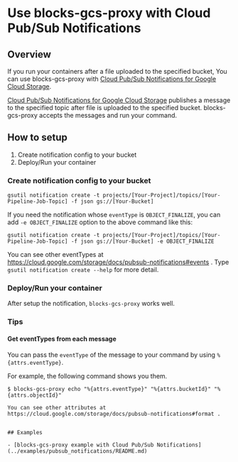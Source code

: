 # Use blocks-gcs-proxy with Cloud Pub/Sub Notifications

## Overview

If you run your containers after a file uploaded to the specified bucket,
You can use blocks-gcs-proxy with [Cloud Pub/Sub Notifications for Google Cloud Storage](https://cloud.google.com/storage/docs/pubsub-notifications).

[Cloud Pub/Sub Notifications for Google Cloud Storage](https://cloud.google.com/storage/docs/pubsub-notifications) publishes
a message to the specified topic after file is uploaded to the specified bucket. blocks-gcs-proxy accepts the messages and
run your command.

## How to setup

1. Create notification config to your bucket
2. Deploy/Run your container

### Create notification config to your bucket

```
gsutil notification create -t projects/[Your-Project]/topics/[Your-Pipeline-Job-Topic] -f json gs://[Your-Bucket]
```

If you need the notification whose `eventType` is `OBJECT_FINALIZE`, you can add `-e OBJECT_FINALIZE` option to the
above command like this:

```
gsutil notification create -t projects/[Your-Project]/topics/[Your-Pipeline-Job-Topic] -f json gs://[Your-Bucket] -e OBJECT_FINALIZE
```

You can see other eventTypes at https://cloud.google.com/storage/docs/pubsub-notifications#events .
Type `gsutil notification create --help` for more detail.


### Deploy/Run your container

After setup the notification, `blocks-gcs-proxy` works well.

### Tips

#### Get eventTypes from each message

You can pass the `eventType` of the message to your command by using `%{attrs.eventType}`.

For example, the following command shows you them.

```
$ blocks-gcs-proxy echo "%{attrs.eventType}" "%{attrs.bucketId}" "%{attrs.objectId}"

You can see other attributes at https://cloud.google.com/storage/docs/pubsub-notifications#format .


## Examples

- [blocks-gcs-proxy example with Cloud Pub/Sub Notifications](../examples/pubsub_notifications/README.md)
